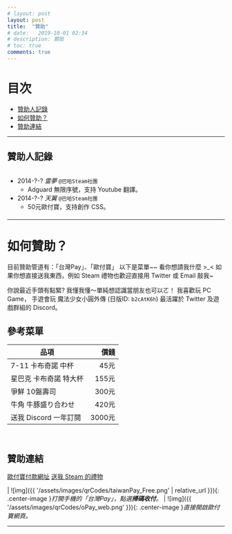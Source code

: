 ```yaml
---
# layout: post
layout: post
title:  "贊助"
# date:   2019-10-01 02:34
# description: 贊助
# toc: true
comments: true
---
```


# 目次
* [贊助人記錄](#贊助人記錄)
* [如何贊助？](#如何贊助) 
* [贊助連結](#贊助連結) 

<!--
 [為何要贊助？](#為何要贊助)
   [緣由](#緣由)
   [廣告](#廣告)
   [願景](#願景)
-->


***
## 贊助人記錄
<div style="overflow-y: scroll; height: 100px" markdown="1">

* 2014-?-? *雷夢* `@巴哈Steam社團`
  * Adguard 無限序號，支持 Youtube 翻譯。
* 2014-?-? *天翼* `@巴哈Steam社團`
  * 50元歐付寶，支持創作 CSS。
  

</div>

***

# 如何贊助？
目前贊助管道有：「台灣Pay」、「歐付寶」
以下是菜單~~ 看你想請我什麼 >_<
如果你想直接送我東西，例如 Steam 禮物也歡迎直接用 Twitter 或 Email 敲我~

你說最近手頭有點緊?
我懂我懂～單純想認識當朋友也可以ㄛ！
我喜歡玩 PC Game，
手遊會玩 魔法少女小圓外傳 (日版ID: `b2cAtK6h`)
最活躍於 Twitter 及遊戲群組的 Discord。

## 參考菜單

| 品項                  |價錢   |
| ----------------------|------:|
| 7-11 卡布奇諾 中杯     |45元   |
| 星巴克 卡布奇諾 特大杯  |155元  |
| 爭鮮 10盤壽司          |300元  |
| 牛角 牛豚盛り合わせ     |420元  |
| 送我 Discord 一年訂閱      |3000元 |

<br>

## 贊助連結

[歐付寶付款網址](https://payment.opay.tw/Broadcaster/Donate/6D43E61922E9BA0AB7FE464E7A64E0DD)
[送我 Steam 的禮物](http://steamcommunity.com/id/hollen9)

| ![img]({{ '/assets/images/qrCodes/taiwanPay_Free.png' | relative_url }}){: .center-image }*打開手機的「台灣Pay」，點選**掃碼收付**。* | ![img]({{ '/assets/images/qrCodes/oPay_web.png' }}){: .center-image }*直接開啟歐付寶網頁。* 

***
<!-- 就當作是有緣吧，居然會看原始碼 XD 也不算秘密啦，只是打完之後覺得太多負能量了。 -->
<!-- # 為何要贊助？
## 緣由
首先，你要知道
翻譯一部20分鐘影片需要什麼：
1. 聯繫原作者，靜待回覆。有些會被無視。
2. 看原作者有沒有提供腳本，如果沒有提供，就得用耳朵聽，影片內容在講什麼。
3. 犧牲時間
  * 專有名詞：
  上網 Google，前前後後就會花費數小時。
  * 歌詞押韻：
  走路、吃飯、洗澡、工作休息時間都在想。
  * 影片的字：
  逐格用 Premiere 或 Aegisub 去調整，極花時間。
  * 字型特效：
  反覆套用、評估、修正。

我做影片翻譯的過程，以及獲得大加讚許時是開心的；
但在現實社會的審視下，不禁讓人懷疑這<span style="color: red" markdown="1"> **對生涯有任何幫助嗎？** </span>
相同時間我可以去學更多專業知識，或放縱自己。
這就是為何我放慢更新速度。
我享受做影片翻譯、字幕特效，但是
有各種各種現實上的考量...... 接下來就要說到錢──廣告營利。


## 廣告
相信不少人以為 Youtuber 發大財！
五萬訂閱好厲害，廣告費收不完？
聽我娓娓道來：

2016年以來我僅獲得原作者 @Shippiddge 的營利許可，所以 01~08 集有收過廣告費。
其他影片出現的廣告，完全不在我掌控範圍。那些廣告收益全歸版權擁有者──出自 Youtube 自動判斷版權的機制。

二年來加總為 1,019.23 美元，換算**台幣為 31,570元**。
如各位所見，除以 24 個月，等於每個月領 1300元。

但是，到了 2018 年初，我的廣告收益就被 Google 停用了。
原因是過多重複上傳影片。
雖然沒有違規，所有影片通通還在，帳號也沒有收過警告，
Google 似乎仍不鼓勵這樣的模式。原因如下：

收益雖然歸原作者，
我每部影片也大力推廣原作者頻道鼓吹觀眾訂閱。
但元影片的點閱數則沒有辦法
確確實實是被我瓜分掉。
開一個新的 Youtube 頻道也不是長遠之計，
所以我決定嘗試收受贊助方式。

## 願景
我不妄求靠這吃飯。
我想透過實際的行動，化解我心中的疑惑。
就算結果不如意，至少也無怨無悔。

*** -->